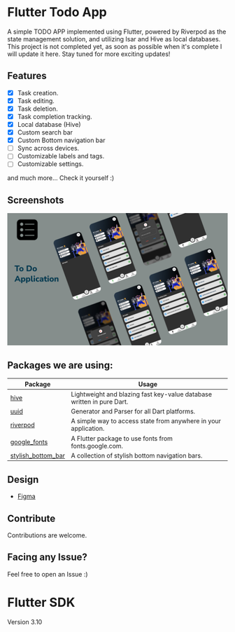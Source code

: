# Flutter Todo App

A simple TODO APP implemented using Flutter, powered by Riverpod as the state management solution, and utilizing Isar and Hive as local databases. This project is not completed yet, as soon as possible when it's complete I will update it here. Stay tuned for more exciting updates!

## Features

- [x] Task creation.
- [x] Task editing.
- [x] Task deletion.
- [x] Task completion tracking.
- [x] Local database (Hive)
- [x] Custom search bar
- [x] Custom Bottom navigation bar
- [ ] Sync across devices.
- [ ] Customizable labels and tags.
- [ ] Customizable settings.

and much more...
Check it yourself :)

## Screenshots

<p align="center">
  <img src="assets/images/Screenshot.png" alt="Screenshots">
</p>


## Packages we are using:

Package | Usage
------------ | -------------
[hive](https://pub.dev/packages/hive) | Lightweight and blazing fast key-value database written in pure Dart.
[uuid](https://pub.dev/packages/uuid) | Generator and Parser for all Dart platforms.
[riverpod](https://pub.dev/packages/riverpod) | A simple way to access state from anywhere in your application.
[google_fonts](https://pub.dev/packages/google_fonts) | A Flutter package to use fonts from fonts.google.com.
[stylish_bottom_bar](https://pub.dev/packages/stylish_bottom_bar) | A collection of stylish bottom navigation bars.

## Design
- [Figma](https://www.figma.com/community/file/1124394532783501567)

## Contribute

Contributions are welcome.

## Facing any Issue?

Feel free to open an Issue :)

# Flutter SDK
Version 3.10
